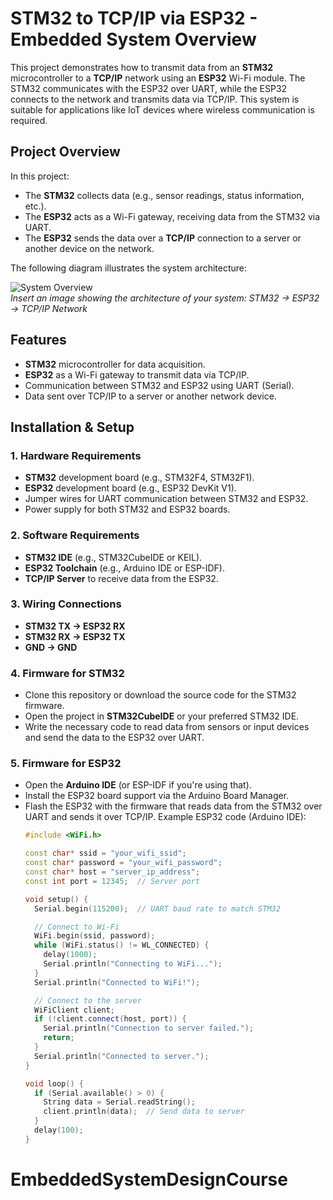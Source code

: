 # STM32 to TCP/IP via ESP32 - Embedded System Overview

This project demonstrates how to transmit data from an **STM32** microcontroller to a **TCP/IP** network using an **ESP32** Wi-Fi module. The STM32 communicates with the ESP32 over UART, while the ESP32 connects to the network and transmits data via TCP/IP. This system is suitable for applications like IoT devices where wireless communication is required.

## Project Overview

In this project:
- The **STM32** collects data (e.g., sensor readings, status information, etc.).
- The **ESP32** acts as a Wi-Fi gateway, receiving data from the STM32 via UART.
- The **ESP32** sends the data over a **TCP/IP** connection to a server or another device on the network.

The following diagram illustrates the system architecture:

![System Overview](path-to-your-image.png)  
*Insert an image showing the architecture of your system: STM32 → ESP32 → TCP/IP Network*

## Features

- **STM32** microcontroller for data acquisition.
- **ESP32** as a Wi-Fi gateway to transmit data via TCP/IP.
- Communication between STM32 and ESP32 using UART (Serial).
- Data sent over TCP/IP to a server or another network device.

## Installation & Setup

### 1. Hardware Requirements
- **STM32** development board (e.g., STM32F4, STM32F1).
- **ESP32** development board (e.g., ESP32 DevKit V1).
- Jumper wires for UART communication between STM32 and ESP32.
- Power supply for both STM32 and ESP32 boards.

### 2. Software Requirements
- **STM32 IDE** (e.g., STM32CubeIDE or KEIL).
- **ESP32 Toolchain** (e.g., Arduino IDE or ESP-IDF).
- **TCP/IP Server** to receive data from the ESP32.

### 3. Wiring Connections
- **STM32 TX → ESP32 RX**
- **STM32 RX → ESP32 TX**
- **GND → GND**

### 4. Firmware for STM32
- Clone this repository or download the source code for the STM32 firmware.
- Open the project in **STM32CubeIDE** or your preferred STM32 IDE.
- Write the necessary code to read data from sensors or input devices and send the data to the ESP32 over UART.

### 5. Firmware for ESP32
- Open the **Arduino IDE** (or ESP-IDF if you're using that).
- Install the ESP32 board support via the Arduino Board Manager.
- Flash the ESP32 with the firmware that reads data from the STM32 over UART and sends it over TCP/IP.
  Example ESP32 code (Arduino IDE):
  ```cpp
  #include <WiFi.h>

  const char* ssid = "your_wifi_ssid";
  const char* password = "your_wifi_password";
  const char* host = "server_ip_address";
  const int port = 12345;  // Server port

  void setup() {
    Serial.begin(115200);  // UART baud rate to match STM32

    // Connect to Wi-Fi
    WiFi.begin(ssid, password);
    while (WiFi.status() != WL_CONNECTED) {
      delay(1000);
      Serial.println("Connecting to WiFi...");
    }
    Serial.println("Connected to WiFi!");

    // Connect to the server
    WiFiClient client;
    if (!client.connect(host, port)) {
      Serial.println("Connection to server failed.");
      return;
    }
    Serial.println("Connected to server.");
  }

  void loop() {
    if (Serial.available() > 0) {
      String data = Serial.readString();
      client.println(data);  // Send data to server
    }
    delay(100);
  }
# EmbeddedSystemDesignCourse